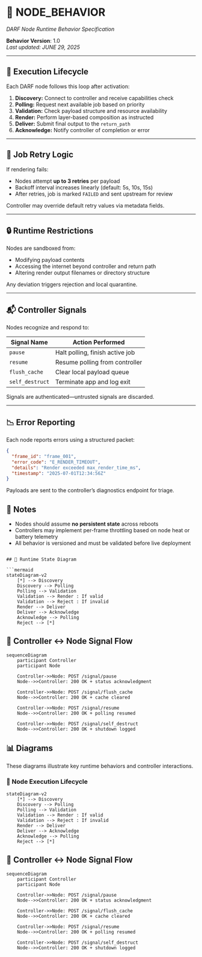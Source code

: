# 🧠 NODE_BEHAVIOR 
_DARF Node Runtime Behavior Specification_

**Behavior Version**: 1.0  
_Last updated: JUNE 29, 2025_

---

## 🚦 Execution Lifecycle

Each DARF node follows this loop after activation:

1. **Discovery:** Connect to controller and receive capabilities check  
2. **Polling:** Request next available job based on priority  
3. **Validation:** Check payload structure and resource availability  
4. **Render:** Perform layer-based composition as instructed  
5. **Deliver:** Submit final output to the `return_path`  
6. **Acknowledge:** Notify controller of completion or error

---

## 🔁 Job Retry Logic

If rendering fails:

- Nodes attempt **up to 3 retries** per payload  
- Backoff interval increases linearly (default: 5s, 10s, 15s)  
- After retries, job is marked `FAILED` and sent upstream for review

Controller may override default retry values via metadata fields.

---

## 🔒 Runtime Restrictions

Nodes are sandboxed from:

- Modifying payload contents  
- Accessing the internet beyond controller and return path  
- Altering render output filenames or directory structure

Any deviation triggers rejection and local quarantine.

---

## 📬 Controller Signals

Nodes recognize and respond to:

| Signal Name       | Action Performed                 |
|-------------------|----------------------------------|
| `pause`           | Halt polling, finish active job  |
| `resume`          | Resume polling from controller   |
| `flush_cache`     | Clear local payload queue        |
| `self_destruct`   | Terminate app and log exit       |

Signals are authenticated—untrusted signals are discarded.

---

## 📉 Error Reporting

Each node reports errors using a structured packet:

```json
{
  "frame_id": "frame_001",
  "error_code": "E_RENDER_TIMEOUT",
  "details": "Render exceeded max_render_time_ms",
  "timestamp": "2025-07-01T12:34:56Z"
}
```

Payloads are sent to the controller’s diagnostics endpoint for triage.

## 📌 Notes

- Nodes should assume **no persistent state** across reboots  
- Controllers may implement per-frame throttling based on node heat or battery telemetry  
- All behavior is versioned and must be validated before live deployment
```

## 🔄 Runtime State Diagram

```mermaid
stateDiagram-v2
    [*] --> Discovery
    Discovery --> Polling
    Polling --> Validation
    Validation --> Render : If valid
    Validation --> Reject : If invalid
    Render --> Deliver
    Deliver --> Acknowledge
    Acknowledge --> Polling
    Reject --> [*]
```

## 📡 Controller ↔ Node Signal Flow

```mermaid
sequenceDiagram
    participant Controller
    participant Node

    Controller->>Node: POST /signal/pause
    Node-->>Controller: 200 OK + status acknowledgment

    Controller->>Node: POST /signal/flush_cache
    Node-->>Controller: 200 OK + cache cleared

    Controller->>Node: POST /signal/resume
    Node-->>Controller: 200 OK + polling resumed

    Controller->>Node: POST /signal/self_destruct
    Node-->>Controller: 200 OK + shutdown logged
```

## 📊 Diagrams
These diagrams illustrate key runtime behaviors and controller interactions.

### 🔄 Node Execution Lifecycle

```mermaid
stateDiagram-v2
    [*] --> Discovery
    Discovery --> Polling
    Polling --> Validation
    Validation --> Render : If valid
    Validation --> Reject : If invalid
    Render --> Deliver
    Deliver --> Acknowledge
    Acknowledge --> Polling
    Reject --> [*]
```

## 📡 Controller ↔ Node Signal Flow

```mermaid
sequenceDiagram
    participant Controller
    participant Node

    Controller->>Node: POST /signal/pause
    Node-->>Controller: 200 OK + status acknowledgment

    Controller->>Node: POST /signal/flush_cache
    Node-->>Controller: 200 OK + cache cleared

    Controller->>Node: POST /signal/resume
    Node-->>Controller: 200 OK + polling resumed

    Controller->>Node: POST /signal/self_destruct
    Node-->>Controller: 200 OK + shutdown logged
```
